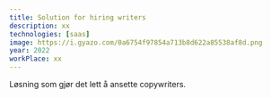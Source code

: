 ```yaml
---
title: Solution for hiring writers
description: xx
technologies: [saas]
image: https://i.gyazo.com/0a6754f97854a713b8d622a85538af8d.png
year: 2022
workPlace: xx
---
```


Løsning som gjør det lett å ansette copywriters.